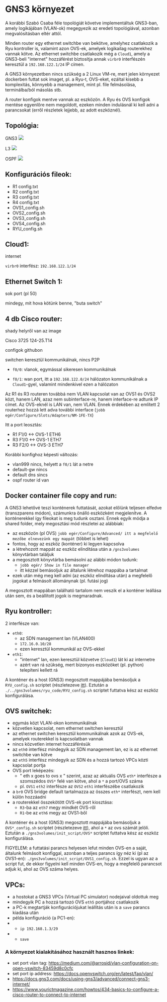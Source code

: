 # GNS3 környezet

A korábbi Szabó Csaba féle topológiát követve implementáltuk GNS3-ban, amely logikájában (VLAN-ok)
megegyezik az eredeti topológiával, azonban megvalósításban eltér attól.

Minden router egy ethernet switchbe van bekötve, amelyhez csatlakozik a Ryu kontroller is, valamint
azon OVS-ek, amelyek logikailag routerekhez vannak kötve. Az ethernet switchbe csatlakozik még a
`Cloud1`, amely a GNS3-beli "internet" hozzáférést biztosítja annak `virbr0` interfészén keresztül
a `192.168.122.1/24` IP címen.

A GNS3 környezetben nincs szükség a 2 Linux VM-re, mert jelen környezet dockerben futtat sok imaget,
pl. a Ryu-t, OVS-eket, ezáltal kisebb a komplexitás, könnyebb a management, mint pl. file felmásolása,
terminálba/ból másolás stb.

A router konfigok mentve vannak az eszközön. A Ryu és OVS konfigok mentése egyenlőre nem megoldott,
ezeken minden indulásnál ki kell adni a parancsokat (erről részletek lejjebb, az adott eszköznél).

## Topológia:

GNS3
![](pictures/GNS3_VPCS_topology.png)

L3
![](pictures/network_ip_plan.png)

OSPF
![](pictures/network_ospf_plan.png)

## Konfigurációs fileok:
- R1 config.txt
- R2 config.txt
- R3 config.txt
- R4 config.txt
- OVS1_config.sh
- OVS2_config.sh
- OVS3_config.sh
- OVS4_config.sh
- RYU_config.sh

## Cloud1:

internet

`virbr0` interfész: `192.168.122.1/24`

## Ethernet Switch 1:

sok port (pl 50)

mindegy, mit hova kötünk benne, "buta switch"

## 4 db Cisco router:

shady helyről van az image

Cisco 3725 124-25.T14

configok githubon

switchen keresztül kommunikálnak, nincs P2P

- `f0/0`: vlanok, egymással sikeresen kommunikálnak

- `f0/1`: wan port, itt a `192.168.122.0/24` hálózaton kommunikálnak a `Cloud1`-gyel, valamint
mindenkivel ezen a hálózaton

Az R1 és R3 routeren továbbá nem VLAN kapcsolat van az OVS1 és OVS2 közt, hanem LAN, azaz nem subinterface-re, hanem interface-re adtunk IP címet. Az OVS-eknél is LAN van, nem VLAN. Ennek érdekében az említett 2 routerhez hozzá lett adva további interface (`jobb egér/Configure/Slots/Adapters/NM-1FE-TX`)

Itt a port leosztás:
- R1 F1/0 <-> OVS-1 ETH6
- R3 F1/0 <-> OVS-1 ETH7
- R3 F2/0 <-> OVS-3 ETH7

Korábbi konfighoz képesti változás:
- vlan999 nincs, helyett a `f0/1` lát a netre
- default-gw nincs
- default dns sincs
- ospf router id van

## Docker container file copy and run:

A GNS3 lehetővé teszi konténerek futtatását, azokat előlünk teljesen elfedve (transzparens módon), számunkra önálló eszközként megjelenítve. A konténerekkel így fileokat is meg tudunk osztani. Ennek egyik módja a shared folder, mely megosztási mód részletei az alábbiak:
- az eszközön (pl OVS) `jobb egér/Configure/Advanced/ itt a megfelelő mezőbe elnevezünk egy mappát` (többet is lehet)
- fontos, hogy az eszköz (konténer) ki legyen kapcsolva
- a létrehozott mappát az eszköz elindítása után a `/gns3volumes` könyvtárban találjuk
- a megosztott könyvtárba bemásolni az alábbi módon tudunk:
  - `jobb egér/ Show in file manager`
  - itt kézzel bemásoljuk az általunk létrehoz mappába a tartalmat
- ezek után még meg kell adni (az eszköz elindítása után) a megfelelő jogokat a felmásolt állománynak (pl. futási jog)

A megosztott mappában található tartalom nem veszik el a konténer leállása után sem, és a beállított jogok is megmaradnak.

## Ryu kontroller:

2 interfésze van:
- `eth0`:
  - az SDN management lan (VLAN400)
  - `172.16.0.10/28`
  - ezen keresztül kommunikál az OVS-ekkel
- `eth1`:
  - "internet" lan, ezen keresztül közvetve (`Cloud1`) lát ki az internetre
  - azért van rá szükség, mert bizonyos eszközöket (pl. python) telepíteni kellett rá

A konténer és a host (GNS3) megosztott mappájába bemásoljuk a `RYU_config.sh` scriptet (részletezeve [itt](#docker-container-file-copy-and-run)). Eztután a `./../gns3volumes/ryu_code/RYU_config.sh` scriptet futtatva kész az eszköz konfigurálása.


## OVS switchek:

- egymás közt VLAN-okon kommunikálnak
- közvetlen kapcsolat, nem ethernet switchen keresztül
- az ethernet switchen keresztül kommunikálnak azok az OVS-ek, amelyek routerekkel is kapcsolatban vannak
- nincs közvetlen internet hozzáférésük
- az `eth0` interfész mindegyik az SDN management lan, ez is az ethernet switchbe van kötve
- az `eth5` interfész mindegyik az SDN és a hozzá tartozó VPCs közti kapcsolat portja
- OVS port leképezés:
  - " eth x goes to ovs x " szerint, azaz az aktuális OVS `eth*` interfésze a szomszédos `OVS*` felé
  van kötve, ahol a `*` a port/OVS száma
  - pl. `OVS1` `eth2` interfésze az `OVS2` `eth1` interfészébe csatlakozik
- a `br0` OVS bridge default tartalmazza az összes `eth*` interfészt, nem kell külön hozzáadni
- a routerekkel összekötött OVS-ek port kiosztása:
  - `R3`-ba az `eth7` megy mindkét OVS-ről
  - `R1`-be az `eth6` megy az OVS1-ből

A konténer és a host (GNS3) megosztott mappájába bemásoljuk a `OVS*_config.sh` scriptet (részletezeve [itt](#docker-container-file-copy-and-run)), ahol a `*` az ovs számát jelöli. Eztután a `./gns3volumes/init_script/OVS*` scriptet futtatva kész az eszköz konfigurálása. 

FIGYELEM: a futtatási parancs helyesen lefut minden OVS-en a saját, általunk felmásolt konfiggal, azonban a teljes parancs így néz ki (pl az OVS1-en): `./gns3volumes/init_script/OVS1_config.sh`. Ezzel is ugyan az a script fut, de ekkor figyelni kell minden OVS-en, hogy a megfelelő parancsot adjuk ki, ahol az OVS száma helyes.

## VPCs:

- a hostokat a GNS3 VPCs (Virtual PC simulator) nodejaival oldottuk meg
- mindegyik PC a hozzá tartozó OVS `eth5` portjához csatlakozik
- a PC-k megtartják konfigurációjukat leállítás után is a `save` parancs kiadása után
- példa konfiguráció (a PC1-en):
- - `ip 192.168.1.3/29`
- - `save`

### A környezet kialakításához használt hasznos linkek:
- set port vlan tag: https://medium.com/@arrosid/vlan-configuration-on-open-vswitch-83459d8c0cfc
- set port ip address: https://docs.openvswitch.org/en/latest/faq/vlan/
- https://docs.gns3.com/docs/using-gns3/advanced/connect-gns3-internet/
- https://www.yourictmagazine.com/howtos/434-basics-to-configure-a-cisco-router-to-connect-to-internet
